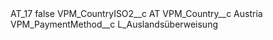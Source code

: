 <?xml version="1.0" encoding="UTF-8"?>
<CustomMetadata xmlns="http://soap.sforce.com/2006/04/metadata" xmlns:xsi="http://www.w3.org/2001/XMLSchema-instance" xmlns:xsd="http://www.w3.org/2001/XMLSchema">
    <label>AT_17</label>
    <protected>false</protected>
    <values>
        <field>VPM_CountryISO2__c</field>
        <value xsi:type="xsd:string">AT</value>
    </values>
    <values>
        <field>VPM_Country__c</field>
        <value xsi:type="xsd:string">Austria</value>
    </values>
    <values>
        <field>VPM_PaymentMethod__c</field>
        <value xsi:type="xsd:string">L_Auslandsüberweisung</value>
    </values>
</CustomMetadata>
